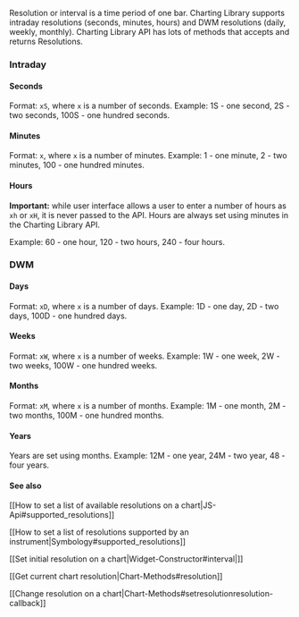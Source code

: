 Resolution or interval is a time period of one bar. Charting Library supports intraday resolutions (seconds, minutes, hours) and DWM resolutions (daily, weekly, monthly).
Charting Library API has lots of methods that accepts and returns Resolutions.

### Intraday

#### Seconds

Format: `xS`, where `x` is a number of seconds.
Example: 1S - one second, 2S - two seconds, 100S - one hundred seconds.

#### Minutes

Format: `x`, where `x` is a number of minutes.
Example: 1 - one minute, 2 - two minutes, 100 - one hundred minutes.

#### Hours

**Important:** while user interface allows a user to enter a number of hours as `xh` or `xH`, it is never passed to the API. Hours are always set using minutes in the Charting Library API.

Example: 60 - one hour, 120 - two hours, 240 - four hours.

### DWM

#### Days

Format: `xD`, where `x` is a number of days.
Example: 1D - one day, 2D - two days, 100D - one hundred days.

#### Weeks

Format: `xW`, where `x` is a number of weeks.
Example: 1W - one week, 2W - two weeks, 100W - one hundred weeks.

#### Months

Format: `xM`, where `x` is a number of months.
Example: 1M - one month, 2M - two months, 100M - one hundred months.

#### Years

Years are set using months.
Example: 12M - one year, 24M - two year, 48 - four years.

#### See also
[[How to set a list of available resolutions on a chart|JS-Api#supported_resolutions]]

[[How to set a list of resolutions supported by an instrument|Symbology#supported_resolutions]]

[[Set initial resolution on a chart|Widget-Constructor#interval|]]

[[Get current chart resolution|Chart-Methods#resolution]]

[[Change resolution on a chart|Chart-Methods#setresolutionresolution-callback]]